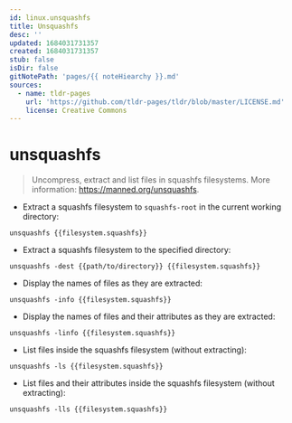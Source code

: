 ```yaml
---
id: linux.unsquashfs
title: Unsquashfs
desc: ''
updated: 1684031731357
created: 1684031731357
stub: false
isDir: false
gitNotePath: 'pages/{{ noteHiearchy }}.md'
sources:
  - name: tldr-pages
    url: 'https://github.com/tldr-pages/tldr/blob/master/LICENSE.md'
    license: Creative Commons
---
```

# unsquashfs

> Uncompress, extract and list files in squashfs filesystems.
> More information: <https://manned.org/unsquashfs>.

- Extract a squashfs filesystem to `squashfs-root` in the current working directory:

`unsquashfs {{filesystem.squashfs}}`

- Extract a squashfs filesystem to the specified directory:

`unsquashfs -dest {{path/to/directory}} {{filesystem.squashfs}}`

- Display the names of files as they are extracted:

`unsquashfs -info {{filesystem.squashfs}}`

- Display the names of files and their attributes as they are extracted:

`unsquashfs -linfo {{filesystem.squashfs}}`

- List files inside the squashfs filesystem (without extracting):

`unsquashfs -ls {{filesystem.squashfs}}`

- List files and their attributes inside the squashfs filesystem (without extracting):

`unsquashfs -lls {{filesystem.squashfs}}`

